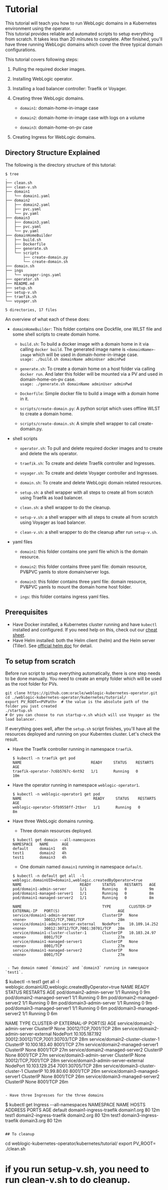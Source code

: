 # Tutorial

This tutorial will teach you how to run WebLogic domains in a Kubernetes environment using the operator.  
This tutorial provides reliable and automated scripts to setup everything from scratch. 
It takes less than 20 minutes to complete. After finished, you'll have three running WebLogic domains which 
cover the three typical domain configurations.

This tutorial covers following steps:

1. Pulling the required docker images.

1. Installing WebLogic operator.

1. Installing a load balancer controller: Traefik or Voyager.

1. Creating three WebLogic domains.

   - `domain1`: domain-home-in-image case
   
   - `domain2`: domain-home-in-image case with logs on a volume
   
   - `domain3`: domain-home-on-pv case
   
1. Creating Ingress for WebLogic domains.

## Directory Structure Explained
The following is the directory structure of this tutorial:
```
$ tree
.
├── clean.sh
├── clean-v.sh
├── domain1
│   └── domain1.yaml
├── domain2
│   ├── domain2.yaml
│   ├── pvc.yaml
│   └── pv.yaml
├── domain3
│   ├── domain3.yaml
│   ├── pvc.yaml
│   └── pv.yaml
├── domainHomeBuilder
│   ├── build.sh
│   ├── Dockerfile
│   ├── generate.sh
│   └── scripts
│       ├── create-domain.py
│       └── create-domain.sh
├── domain.sh
├── ings
│   └── voyager-ings.yaml
├── operator.sh
├── README.md
├── setup.sh
├── setup-v.sh
├── traefik.sh
└── voyager.sh

5 directories, 17 files
```

An overview of what each of these does:
- `domainHomeBuilder`: This folder contains one Dockfile, one WLST file and some shell scripts to create domain home.

  - `build.sh`: To build a docker image with a domain home in it via calling `docker build`. The generated image name is `<domainName>-image` which will be used in domain-home-in-image case.  
    `usage: ./build.sh domainName adminUser adminPwd`
    
  - `generate.sh`: To create a domain home on a host folder via calling `docker run`. And later this folder will be mounted via a PV and used in domain-home-on-pv case.  
    `usage: ./generate.sh domainName adminUser adminPwd`
    
  - `Dockerfile`: Simple docker file to build a image with a domain home in it.
  
  - `scripts/create-domain.py`: A python script which uses offline WLST to create a domain home.
  
  - `scripts/create-domain.sh`: A simple shell wrapper to call create-domain.py.
  
- shell scripts

  - `operator.sh`: To pull and delete required docker images and to create and delete the wls operator.
  
  - `traefik.sh`: To create and delete Traefik controller and Ingresses.
  
  - `voyager.sh`: To create and delete Voyager controller and Ingresses.
  
  - `domain.sh`: To create and delete WebLogic domain related resources.
  
  - `setup.sh`: a shell wrapper with all steps to create all from scratch using Traefik as load balancer. 
  
  - `clean.sh`: a shell wrapper to do the cleanup. 
  
  - `setup-v.sh`: a shell wrapper with all steps to create all from scratch using Voyager as load balancer. 
    
  - `clean-v.sh`: a shell wrapper to do the cleanup after run `setup-v.sh`. 
  
- yaml files

  - `domain1`: this folder contains one yaml file which is the domain resource.
  
  - `domain2`: this folder contains three yaml file: domain resource, PV&PVC yamls to store domain/server logs.
  
  - `domain3`: this folder contains three yaml file: domain resource, PV&PVC yamls to mount the domain home host folder.
  
  - `ings`: this folder contains ingress yaml files.
  
## Prerequisites
  - Have Docker installed, a Kubernetes cluster running and have `kubectl` installed and configured. If you need help on this, check out our [cheat sheet](../../site/k8s_setup.md).
  - Have Helm installed: both the Helm client (helm) and the Helm server (Tiller). See [official helm doc](https://github.com/helm/helm/blob/master/docs/install.md) for detail.

## To setup from scratch
Before run script to setup everything automatically, there is one step needs to be done manually. You need to create an empty folder which will be used as the root folder for PVs. 

```
git clone https://github.com:oracle/weblogic-kubernetes-operator.git
cd ./weblogic-kubernetes-operator/kubernetes/tutorial/
export PV_ROOT=<PVPath>  # the value is the absolute path of the folder you just created
./startup.sh
# Or you can choose to run startup-v.sh which will use Voyager as the load balancer.
```

If everything goes well, after the `setup.sh` script finishes, you'll have all the resources deployed and running on your Kuberntes cluster. Let's check the result.
- Have the Traefik controller running in namespace `traefik`.
  ```
  $ kubectl -n traefik get pod
  NAME                               READY     STATUS    RESTARTS   AGE
  traefik-operator-7c6b5767c-6nt92   1/1       Running   0          10m
  ```
  
- Have the operator running in namespace `weblogic-operator1`.
  ```
  $ kubectl -n weblogic-operator1 get pod
  NAME                                READY     STATUS    RESTARTS   AGE
  weblogic-operator-5fb9558ff-2tbvr   1/1       Running   0          8m
  ```

- Have three WebLogic domains running.
  - Three domain resources deployed.
  ```
  $ kubectl get domain --all-namespaces
  NAMESPACE   NAME      AGE
  default     domain1   4h
  test1       domain2   4h
  test1       domain3   4h
  ```
  
  - One domain named `domain1` running in namespace `default`.
  ```
  $ kubectl -n default get all  -l weblogic.domainUID=domain1,weblogic.createdByOperator=true
  NAME                          READY     STATUS    RESTARTS   AGE
  pod/domain1-admin-server      1/1       Running   0          9m
  pod/domain1-managed-server1   1/1       Running   0          8m
  pod/domain1-managed-server2   1/1       Running   0          8m
  
  NAME                                    TYPE        CLUSTER-IP      EXTERNAL-IP   PORT(S)                          AGE
  service/domain1-admin-server            ClusterIP   None            <none>        30012/TCP,7001/TCP               28m
  service/domain1-admin-server-external   NodePort    10.109.14.252   <none>        30012:30712/TCP,7001:30701/TCP   28m
  service/domain1-cluster-cluster-1       ClusterIP   10.103.24.97    <none>        8001/TCP                         27m
  service/domain1-managed-server1         ClusterIP   None            <none>        8001/TCP                         27m
  service/domain1-managed-server2         ClusterIP   None            <none>        8001/TCP                         27m
 ```
  
  - Two domain named `domain2` and `domain3` running in namespace `test1`.
  ```
  
  $ kubectl -n test1 get all  -l weblogic.domainUID,weblogic.createdByOperator=true
  NAME                          READY     STATUS    RESTARTS   AGE
  pod/domain2-admin-server      1/1       Running   0          9m
  pod/domain2-managed-server1   1/1       Running   0          8m
  pod/domain2-managed-server2   1/1       Running   0          8m
  pod/domain3-admin-server      1/1       Running   0          9m
  pod/domain3-managed-server1   1/1       Running   0          6m
  pod/domain3-managed-server2   1/1       Running   0          6m
  
  NAME                                    TYPE        CLUSTER-IP       EXTERNAL-IP   PORT(S)                          AGE
  service/domain2-admin-server            ClusterIP   None             <none>        30012/TCP,7001/TCP               28m
  service/domain2-admin-server-external   NodePort    10.105.187.192   <none>        30012:30012/TCP,7001:30703/TCP   28m
  service/domain2-cluster-cluster-1       ClusterIP   10.100.183.40    <none>        8001/TCP                         27m
  service/domain2-managed-server1         ClusterIP   None             <none>        8001/TCP                         27m
  service/domain2-managed-server2         ClusterIP   None             <none>        8001/TCP                         27m
  service/domain3-admin-server            ClusterIP   None             <none>        30012/TCP,7001/TCP               28m
  service/domain3-admin-server-external   NodePort    10.103.129.254   <none>        7001:30705/TCP                   28m
  service/domain3-cluster-cluster-1       ClusterIP   10.99.80.60      <none>        8001/TCP                         26m
  service/domain3-managed-server1         ClusterIP   None             <none>        8001/TCP                         26m
  service/domain3-managed-server2         ClusterIP   None             <none>        8001/TCP                         26m
 ```
  
- Have three Ingresses for the three domains
  ```
  $ kubectl get Ingress --all-namespaces
  NAMESPACE   NAME                         HOSTS                 ADDRESS   PORTS     AGE
  default     domain1-ingress-traefik      domain1.org                     80        12m
  test1       domain2-ingress-traefik      domain2.org                     80        12m
  test1       domain3-ingress-traefik      domain3.org                     80        12m
  ```
 
## To cleanup
```
cd weblogic-kubernetes-operator/kubernetes/tutorial/
export PV_ROOT=<PVPath>
./clean.sh
# if you run setup-v.sh, you need to run clean-v.sh to do cleanup.
```
